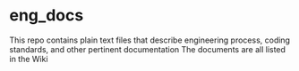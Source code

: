 # eng_docs
This repo contains plain text files that describe engineering process, coding standards, and other pertinent documentation
The documents are all listed in the Wiki
